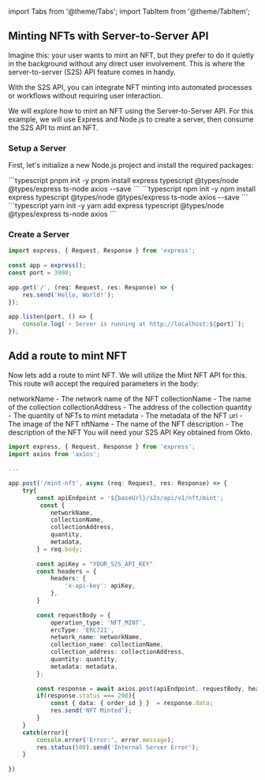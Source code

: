 
import Tabs from '@theme/Tabs';
import TabItem from '@theme/TabItem';

## Minting NFTs with Server-to-Server API

Imagine this: your user wants to mint an NFT, but they prefer to do it quietly in the background without any direct user involvement. This is where the server-to-server (S2S) API feature comes in handy.

With the S2S API, you can integrate NFT minting into automated processes or workflows without requiring user interaction.

We will explore how to mint an NFT using the Server-to-Server API. For this example, we will use Express and Node.js to create a server, then consume the S2S API to mint an NFT.

### Setup a Server

First, let's initialize a new Node.js project and install the required packages:

<Tabs>
    <TabItem value="pnpm" label="pnpm">
    ```typescript
    pnpm init -y
pnpm install express typescript @types/node @types/express ts-node axios --save
```
    </TabItem>
    <TabItem value="npm" label="npm">
    ```typescript
    npm init -y
npm install express typescript @types/node @types/express ts-node axios --save
```
    </TabItem>
    <TabItem value="yarn" label="yarn">
    ```typescript
    yarn init -y
yarn add express typescript @types/node @types/express ts-node axios
    ```
    </TabItem>
</Tabs>

### Create a Server

```typescript
import express, { Request, Response } from 'express';
 
const app = express();
const port = 3000;
 
app.get('/', (req: Request, res: Response) => {
    res.send('Hello, World!');
});
 
app.listen(port, () => {
    console.log(`⚡ Server is running at http://localhost:${port}`);
});
```


## Add a route to mint NFT
Now lets add a route to mint NFT. We will utilize the Mint NFT API for this. This route will accept the required parameters in the body:

networkName - The network name of the NFT
collectionName - The name of the collection
collectionAddress - The address of the collection
quantity - The quantity of NFTs to mint
metadata - The metadata of the NFT
uri - The image of the NFT
nftName - The name of the NFT
description - The description of the NFT
You will need your S2S API Key obtained from Okto.

```typescript
import express, { Request, Response } from 'express';
import axios from 'axios';
 
...
 
app.post('/mint-nft', async (req: Request, res: Response) => {
    try{
        const apiEndpoint = '${baseUrl}/s2s/api/v1/nft/mint';
         const {
            networkName,
            collectionName,
            collectionAddress,
            quantity,
            metadata,
        } = req.body;
 
        const apiKey = "YOUR_S2S_API_KEY"
        const headers = {
            headers: {
                'x-api-key': apiKey,
            },
        }
 
        const requestBody = {
            operation_type: 'NFT_MINT',
            ercType: 'ERC721',
            network_name: networkName,
            collection_name: collectionName,
            collection_address: collectionAddress,
            quantity: quantity,
            metadata: metadata,
        };
 
        const response = await axios.post(apiEndpoint, requestBody, headers);
        if(response.status === 200){
            const { data: { order_id } }  = response.data;
            res.send('NFT Minted');
        }
    }
    catch(error){
        console.error('Error:', error.message);
        res.status(500).send('Internal Server Error');
    }
 
})
 ```